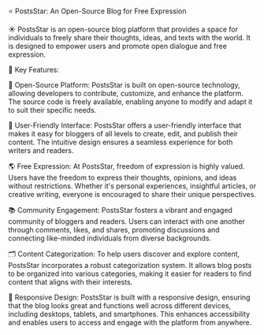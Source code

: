 ⭐ PostsStar: An Open-Source Blog for Free Expression

☀️ PostsStar is an open-source blog platform that provides a space for individuals to freely share their thoughts, ideas, and texts with the world. It is designed to empower users and promote open dialogue and free expression.

🔑 Key Features:

🍏 Open-Source Platform: PostsStar is built on open-source technology, allowing developers to contribute, customize, and enhance the platform. The source code is freely available, enabling anyone to modify and adapt it to suit their specific needs.

👥 User-Friendly Interface: PostsStar offers a user-friendly interface that makes it easy for bloggers of all levels to create, edit, and publish their content. The intuitive design ensures a seamless experience for both writers and readers.

🌎 Free Expression: At PostsStar, freedom of expression is highly valued. Users have the freedom to express their thoughts, opinions, and ideas without restrictions. Whether it's personal experiences, insightful articles, or creative writing, everyone is encouraged to share their unique perspectives.

📚 Community Engagement: PostsStar fosters a vibrant and engaged community of bloggers and readers. Users can interact with one another through comments, likes, and shares, promoting discussions and connecting like-minded individuals from diverse backgrounds.

🗂️ Content Categorization: To help users discover and explore content, PostsStar incorporates a robust categorization system. It allows blog posts to be organized into various categories, making it easier for readers to find content that aligns with their interests.

🎨 Responsive Design: PostsStar is built with a responsive design, ensuring that the blog looks great and functions well across different devices, including desktops, tablets, and smartphones. This enhances accessibility and enables users to access and engage with the platform from anywhere.